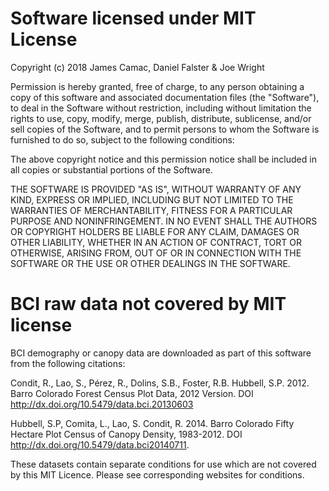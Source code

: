 # Software licensed under MIT License

Copyright (c) 2018 James Camac, Daniel Falster & Joe Wright

Permission is hereby granted, free of charge, to any person obtaining a copy
of this software and associated documentation files (the "Software"), to deal
in the Software without restriction, including without limitation the rights
to use, copy, modify, merge, publish, distribute, sublicense, and/or sell
copies of the Software, and to permit persons to whom the Software is
furnished to do so, subject to the following conditions:

The above copyright notice and this permission notice shall be included in all
copies or substantial portions of the Software.

THE SOFTWARE IS PROVIDED "AS IS", WITHOUT WARRANTY OF ANY KIND, EXPRESS OR
IMPLIED, INCLUDING BUT NOT LIMITED TO THE WARRANTIES OF MERCHANTABILITY,
FITNESS FOR A PARTICULAR PURPOSE AND NONINFRINGEMENT. IN NO EVENT SHALL THE
AUTHORS OR COPYRIGHT HOLDERS BE LIABLE FOR ANY CLAIM, DAMAGES OR OTHER
LIABILITY, WHETHER IN AN ACTION OF CONTRACT, TORT OR OTHERWISE, ARISING FROM,
OUT OF OR IN CONNECTION WITH THE SOFTWARE OR THE USE OR OTHER DEALINGS IN THE
SOFTWARE.

# BCI raw data not covered by MIT license
BCI demography or canopy data are downloaded as part of this software from the following citations:

Condit, R., Lao, S., Pérez, R., Dolins, S.B., Foster, R.B. Hubbell, S.P. 2012. Barro Colorado Forest Census Plot Data, 2012 Version. DOI http://dx.doi.org/10.5479/data.bci.20130603

Hubbell, S.P, Comita, L., Lao, S. Condit, R. 2014. Barro Colorado Fifty Hectare Plot Census of Canopy Density, 1983-2012. DOI http://dx.doi.org/10.5479/data.bci20140711.

These datasets contain separate conditions for use which are not covered by this MIT Licence. Please see corresponding websites for conditions.
